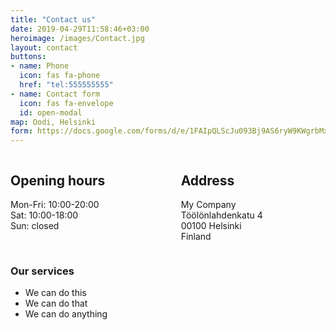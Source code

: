 ```yaml
---
title: "Contact us"
date: 2019-04-29T11:58:46+03:00
heroimage: /images/Contact.jpg
layout: contact
buttons:
- name: Phone
  icon: fas fa-phone
  href: "tel:555555555"
- name: Contact form
  icon: fas fa-envelope
  id: open-modal
map: Oodi, Helsinki
form: https://docs.google.com/forms/d/e/1FAIpQLScJu093Bj9AS6ryW9KWgrbMx6vYZF2dxk_vlboINkKqfRU83A/viewform?embedded=true
---
```



<div class="columns is-multiline is-mobile">
    <div class="column">
        <h2 class="title is-4">Opening hours</h2>
        <p>Mon-Fri: 10:00-20:00<br>
        Sat: 10:00-18:00<br>
        Sun: closed</p>
    </div>
    <div class="column">
        <h2 class="title is-4">Address</h2>
        <p>My Company <br>Töölönlahdenkatu 4 <br>00100 Helsinki<br>Finland</p>
    </div>
</div>



### Our services
- We can do this
- We can do that
- We can do anything
